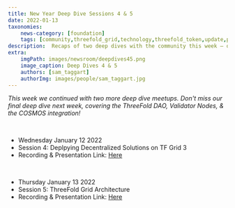 ```yaml
---
title: New Year Deep Dive Sessions 4 & 5
date: 2022-01-13
taxonomies:
    news-category: [foundation]
    tags: [community,threefold_grid,technology,threefold_token,update,peer_to_peer]
description:  Recaps of two deep dives with the community this week – one more next week!
extra:
    imgPath: images/newsroom/deepdives45.png
    image_caption: Deep Dives 4 & 5
    authors: [sam_taggart]
    authorImg: images/people/sam_taggart.jpg
---
```



*This week we continued with two more deep dive meetups. Don't miss our final deep dive next week, covering the ThreeFold DAO, Validator Nodes, & the COSMOS integration!*

<br/>

- Wednesday January 12 2022
- Session 4: Deplpying Decentralized Solutions on TF Grid 3
- Recording & Presentation Link: [Here](https://forum.threefold.io/t/tf-deep-dive-session-4-deploying-decentralized-solutions-on-tf-grid-3/1751)

<br/>

- Thursday January 13 2022
- Session 5: ThreeFold Grid Architecture
- Recording & Presentation Link: [Here](https://forum.threefold.io/t/tf-deep-dive-session-5-threefold-grid-architecture/1756)
